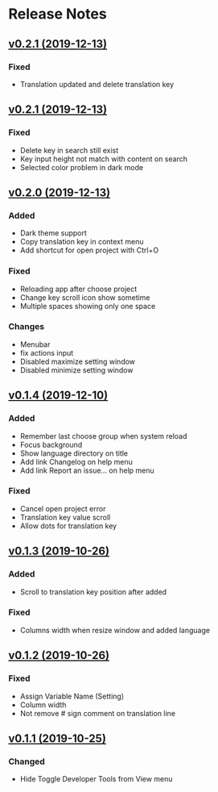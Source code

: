 # Release Notes
## [v0.2.1 (2019-12-13)](https://github.com/angkosal/translation-manager/releases/tag/v0.2.1)
### Fixed
- Translation updated and delete translation key

## [v0.2.1 (2019-12-13)](https://github.com/angkosal/translation-manager/releases/tag/v0.2.1)
### Fixed
- Delete key in search still exist
- Key input height not match with content on search
- Selected color problem in dark mode

## [v0.2.0 (2019-12-13)](https://github.com/angkosal/translation-manager/releases/tag/v0.2.0)
### Added
- Dark theme support
- Copy translation key in context menu
- Add shortcut for open project with Ctrl+O

### Fixed
- Reloading app after choose project
- Change key scroll icon show sometime
- Multiple spaces showing only one space

### Changes
- Menubar
- fix actions input
- Disabled maximize setting window
- Disabled minimize setting window


## [v0.1.4 (2019-12-10)](https://github.com/angkosal/translation-manager/releases/tag/v0.1.4)
### Added
- Remember last choose group when system reload
- Focus background
- Show language directory on title
- Add link Changelog on help menu
- Add link Report an issue... on help menu
### Fixed
- Cancel open project error
- Translation key value scroll
- Allow dots for translation key

## [v0.1.3 (2019-10-26)](https://github.com/angkosal/translation-manager/releases/tag/v0.1.3)
### Added
- Scroll to translation key position after added
### Fixed
- Columns width when resize window and added language

## [v0.1.2 (2019-10-26)](https://github.com/angkosal/translation-manager/releases/tag/v0.1.2)
### Fixed
- Assign Variable Name (Setting)
- Column width
- Not remove # sign comment on translation line

## [v0.1.1 (2019-10-25)](https://github.com/angkosal/translation-manager/releases/tag/v0.1.1)
### Changed
- Hide Toggle Developer Tools from View menu
